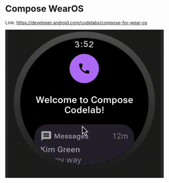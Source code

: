 # Compose WearOS
Link: https://developer.android.com/codelabs/compose-for-wear-os

![Result](result/result.gif)
